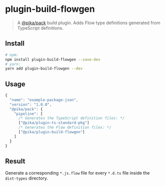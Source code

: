 # plugin-build-flowgen

> A [@pika/pack](https://github.com/pikapkg/pack) build plugin.
> Adds Flow type definitions generated from TypeScript definitions.


## Install

```sh
# npm:
npm install plugin-build-flowgen --save-dev
# yarn:
yarn add plugin-build-flowgen --dev
```


## Usage

```js
{
  "name": "example-package-json",
  "version": "1.0.0",
  "@pika/pack": {
    "pipeline": [
      /* Generates the TypeScript definition files: */
      ["@pika/plugin-ts-standard-pkg"]
      /* Generates the Flow definition files: */
      ["@pika/plugin-build-flowgen"]
    ]
  }
}
```


## Result

Generate a corresponding `*.js.flow` file for every `*.d.ts` file inside the `dist-types` directory.
